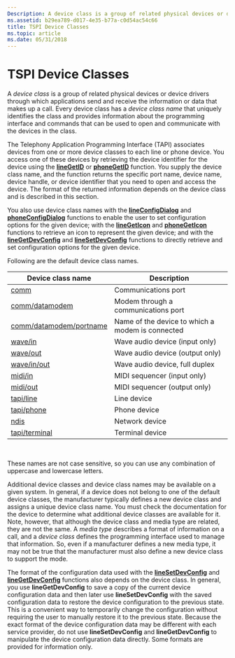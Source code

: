 ```yaml
---
Description: A device class is a group of related physical devices or device drivers through which applications send and receive the information or data that makes up a call.
ms.assetid: b29ea789-d017-4e35-b77a-c0d54ac54c66
title: TSPI Device Classes
ms.topic: article
ms.date: 05/31/2018
---
```


# TSPI Device Classes

A *device class* is a group of related physical devices or device drivers through which applications send and receive the information or data that makes up a call. Every device class has a *device class name* that uniquely identifies the class and provides information about the programming interface and commands that can be used to open and communicate with the devices in the class.

The Telephony Application Programming Interface (TAPI) associates devices from one or more device classes to each line or phone device. You access one of these devices by retrieving the device identifier for the device using the [**lineGetID**](https://msdn.microsoft.com/library/ms735751(v=VS.85).aspx) or [**phoneGetID**](https://msdn.microsoft.com/library/ms736640(v=VS.85).aspx) function. You supply the device class name, and the function returns the specific port name, device name, device handle, or device identifier that you need to open and access the device. The format of the returned information depends on the device class and is described in this section.

You also use device class names with the [**lineConfigDialog**](https://msdn.microsoft.com/library/ms735582(v=VS.85).aspx) and [**phoneConfigDialog**](https://msdn.microsoft.com/library/ms736606(v=VS.85).aspx) functions to enable the user to set configuration options for the given device; with the [**lineGetIcon**](https://msdn.microsoft.com/library/ms735746(v=VS.85).aspx) and [**phoneGetIcon**](https://msdn.microsoft.com/library/ms736636(v=VS.85).aspx) functions to retrieve an icon to represent the given device; and with the [**lineGetDevConfig**](https://msdn.microsoft.com/library/ms735739(v=VS.85).aspx) and [**lineSetDevConfig**](https://msdn.microsoft.com/library/ms736096(v=VS.85).aspx) functions to directly retrieve and set configuration options for the given device.

Following are the default device class names.



| Device class name                                       | Description                                      |
|---------------------------------------------------------|--------------------------------------------------|
| [comm](https://docs.microsoft.com/previous-versions/windows/desktop/legacy/ms725177(v=vs.85))                                       | Communications port                              |
| [comm/datamodem](https://docs.microsoft.com/previous-versions/windows/desktop/legacy/ms725178(v=vs.85))                   | Modem through a communications port              |
| [comm/datamodem/portname](https://docs.microsoft.com/previous-versions/windows/desktop/legacy/ms725179(v=vs.85)) | Name of the device to which a modem is connected |
| [wave/in](https://docs.microsoft.com/previous-versions/windows/desktop/legacy/ms725990(v=vs.85))                                 | Wave audio device (input only)                   |
| [wave/out](https://docs.microsoft.com/previous-versions/windows/desktop/legacy/ms725992(v=vs.85))                               | Wave audio device (output only)                  |
| [wave/in/out](https://docs.microsoft.com/previous-versions/windows/desktop/legacy/ms725991(v=vs.85))                         | Wave audio device, full duplex                   |
| [midi/in](https://docs.microsoft.com/previous-versions/windows/desktop/legacy/ms725244(v=vs.85))                                 | MIDI sequencer (input only)                      |
| [midi/out](https://docs.microsoft.com/previous-versions/windows/desktop/legacy/ms725245(v=vs.85))                               | MIDI sequencer (output only)                     |
| [tapi/line](https://docs.microsoft.com/previous-versions/windows/desktop/legacy/ms725511(v=vs.85))                             | Line device                                      |
| [tapi/phone](https://docs.microsoft.com/previous-versions/windows/desktop/legacy/ms725512(v=vs.85))                           | Phone device                                     |
| [ndis](https://docs.microsoft.com/previous-versions/windows/desktop/legacy/ms725247(v=vs.85))                                       | Network device                                   |
| [tapi/terminal](https://docs.microsoft.com/previous-versions/windows/desktop/legacy/ms725515(v=vs.85))                     | Terminal device                                  |



 

These names are not case sensitive, so you can use any combination of uppercase and lowercase letters.

Additional device classes and device class names may be available on a given system. In general, if a device does not belong to one of the default device classes, the manufacturer typically defines a new device class and assigns a unique device class name. You must check the documentation for the device to determine what additional device classes are available for it. Note, however, that although the device class and media type are related, they are not the same. A *media type* describes a format of information on a call, and a *device class* defines the programming interface used to manage that information. So, even if a manufacturer defines a new media type, it may not be true that the manufacturer must also define a new device class to support the mode.

The format of the configuration data used with the [**lineSetDevConfig**](https://msdn.microsoft.com/library/ms736096(v=VS.85).aspx) and [**lineGetDevConfig**](https://msdn.microsoft.com/library/ms735739(v=VS.85).aspx) functions also depends on the device class. In general, you use **lineGetDevConfig** to save a copy of the current device configuration data and then later use **lineSetDevConfig** with the saved configuration data to restore the device configuration to the previous state. This is a convenient way to temporarily change the configuration without requiring the user to manually restore it to the previous state. Because the exact format of the device configuration data may be different with each service provider, do not use **lineSetDevConfig** and **lineGetDevConfig** to manipulate the device configuration data directly. Some formats are provided for information only.

 

 



